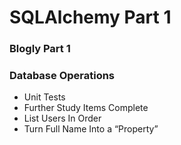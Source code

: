 # SQLAlchemy Part 1
### Blogly Part 1

### Database Operations
+ Unit Tests
+ Further Study Items Complete
+ List Users In Order
+ Turn Full Name Into a “Property”
